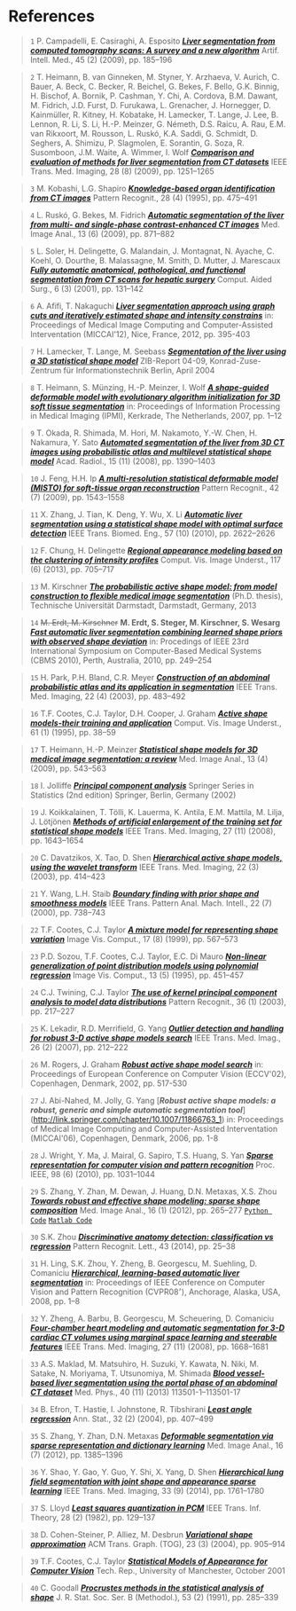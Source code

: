 # References

>`1` P. Campadelli, E. Casiraghi, A. Esposito
[***Liver segmentation from computed tomography scans: A survey and a new algorithm***](http://www.sciencedirect.com/science/article/pii/S0933365708001425)
Artif. Intell. Med., 45 (2) (2009), pp. 185–196


>`2` T. Heimann, B. van Ginneken, M. Styner, Y. Arzhaeva, V. Aurich, C. Bauer, A. Beck, C. Becker, R. Beichel, G. Bekes, F. Bello, G.K. Binnig, H. Bischof, A. Bornik, P. Cashman, Y. Chi, A. Cordova, B.M. Dawant, M. Fidrich, J.D. Furst, D. Furukawa, L. Grenacher, J. Hornegger, D. Kainmüller, R. Kitney, H. Kobatake, H. Lamecker, T. Lange, J. Lee, B. Lennon, R. Li, S. Li, H.-P. Meinzer, G. Németh, D.S. Raicu, A. Rau, E.M. van Rikxoort, M. Rousson, L. Ruskó, K.A. Saddi, G. Schmidt, D. Seghers, A. Shimizu, P. Slagmolen, E. Sorantin, G. Soza, R. Susomboon, J.M. Waite, A. Wimmer, I. Wolf
[***Comparison and evaluation of methods for liver segmentation from CT datasets***](http://ieeexplore.ieee.org/xpl/articleDetails.jsp?arnumber=4781564)
IEEE Trans. Med. Imaging, 28 (8) (2009), pp. 1251–1265


>`3` M. Kobashi, L.G. Shapiro
[***Knowledge-based organ identification from CT images***](http://www.sciencedirect.com/science/article/pii/0031320394001245)
Pattern Recognit., 28 (4) (1995), pp. 475–491


>`4` L. Ruskó, G. Bekes, M. Fidrich
[***Automatic segmentation of the liver from multi- and single-phase contrast-enhanced CT images***](http://www.sciencedirect.com/science/article/pii/S1361841509000644)
Med. Image Anal., 13 (6) (2009), pp. 871–882


>`5` L. Soler, H. Delingette, G. Malandain, J. Montagnat, N. Ayache, C. Koehl, O. Dourthe, B. Malassagne, M. Smith, D. Mutter, J. Marescaux
[***Fully automatic anatomical, pathological, and functional segmentation from CT scans for hepatic surgery***](http://www.tandfonline.com/doi/abs/10.3109/10929080109145999)
Comput. Aided Surg., 6 (3) (2001), pp. 131–142



>`6` A. Afifi, T. Nakaguchi
[***Liver segmentation approach using graph cuts and iteratively estimated shape and intensity constrains***](http://link.springer.com/chapter/10.1007/978-3-642-33418-4_49)
in: Proceedings of Medical Image Computing and Computer-Assisted Interventation (MICCAI'12), Nice, France, 2012, pp. 395-403



>`7` H. Lamecker, T. Lange, M. Seebass
[***Segmentation of the liver using a 3D statistical shape model***](https://opus4.kobv.de/opus4-zib/files/784/ZR-04-09.pdf)
ZIB-Report 04-09, Konrad-Zuse-Zentrum für Informationstechnik Berlin, April 2004



>`8` T. Heimann, S. Münzing, H.-P. Meinzer, I. Wolf
[***A shape-guided deformable model with evolutionary algorithm initialization for 3D soft tissue segmentation***](http://link.springer.com/chapter/10.1007/978-3-540-73273-0_1)
in: Proceedings of Information Processing in Medical Imaging (IPMI), Kerkrade, The Netherlands, 2007, pp. 1–12


>`9` T. Okada, R. Shimada, M. Hori, M. Nakamoto, Y.-W. Chen, H. Nakamura, Y. Sato
[***Automated segmentation of the liver from 3D CT images using probabilistic atlas and multilevel statistical shape model***](http://www.sciencedirect.com/science/article/pii/S1076633208003978)
Acad. Radiol., 15 (11) (2008), pp. 1390–1403


>`10` J. Feng, H.H. Ip
[***A multi-resolution statistical deformable model (MISTO) for soft-tissue organ reconstruction***](http://www.sciencedirect.com/science/article/pii/S0031320308004949)
Pattern Recognit., 42 (7) (2009), pp. 1543–1558

>`11` X. Zhang, J. Tian, K. Deng, Y. Wu, X. Li
[***Automatic liver segmentation using a statistical shape model with optimal surface detection***](http://ieeexplore.ieee.org/xpl/articleDetails.jsp?arnumber=5504057)
IEEE Trans. Biomed. Eng., 57 (10) (2010), pp. 2622–2626

>`12` F. Chung, H. Delingette
[***Regional appearance modeling based on the clustering of intensity profiles***](http://www.sciencedirect.com/science/article/pii/S1077314213000271)
Comput. Vis. Image Underst., 117 (6) (2013), pp. 705–717

>`13` M. Kirschner
[***The probabilistic active shape model: from model construction to flexible medical image segmentation***](http://tuprints.ulb.tu-darmstadt.de/3519/1/thesis.pdf)
(Ph.D. thesis), Technische Universität Darmstadt, Darmstadt, Germany, 2013

>`14` ~~M. Erdt, M. Kirschner~~ **M. Erdt, S. Steger, M. Kirschner, S. Wesarg**
[***Fast automatic liver segmentation combining learned shape priors with observed shape deviation***](http://ieeexplore.ieee.org/xpls/abs_all.jsp?arnumber=6042650)
in: Procedings of IEEE 23rd International Symposium on Computer-Based Medical Systems (CBMS 2010), Perth, Australia, 2010, pp. 249–254

>`15` H. Park, P.H. Bland, C.R. Meyer
[***Construction of an abdominal probabilistic atlas and its application in segmentation***](http://ieeexplore.ieee.org/xpl/articleDetails.jsp?arnumber=1200918)
IEEE Trans. Med. Imaging, 22 (4) (2003), pp. 483–492

>`16` T.F. Cootes, C.J. Taylor, D.H. Cooper, J. Graham
[***Active shape models-their training and application***](http://www.sciencedirect.com/science/article/pii/S1077314285710041)
Comput. Vis. Image Underst., 61 (1) (1995), pp. 38–59

>`17` T. Heimann, H.-P. Meinzer
[***Statistical shape models for 3D medical image segmentation: a review***](http://www.sciencedirect.com/science/article/pii/S1361841509000425)
Med. Image Anal., 13 (4) (2009), pp. 543–563

>`18` I. Jolliffe
[***Principal component analysis***](http://link.springer.com/book/10.1007/b98835)
Springer Series in Statistics (2nd edition) Springer, Berlin, Germany (2002)

>`19` J. Koikkalainen, T. Tölli, K. Lauerma, K. Antila, E.M. Mattila, M. Lilja, J. Lötjönen
[***Methods of artificial enlargement of the training set for statistical shape models***](http://ieeexplore.ieee.org/xpl/articleDetails.jsp?arnumber=4591396)
IEEE Trans. Med. Imaging, 27 (11) (2008), pp. 1643–1654

>`20` C. Davatzikos, X. Tao, D. Shen
[***Hierarchical active shape models, using the wavelet transform***](http://ieeexplore.ieee.org/xpl/articleDetails.jsp?arnumber=1199642)
IEEE Trans. Med. Imaging, 22 (3) (2003), pp. 414–423

>`21` Y. Wang, L.H. Staib
[***Boundary finding with prior shape and smoothness models***](http://ieeexplore.ieee.org/xpl/articleDetails.jsp?arnumber=865192)
IEEE Trans. Pattern Anal. Mach. Intell., 22 (7) (2000), pp. 738–743

>`22` T.F. Cootes, C.J. Taylor
[***A mixture model for representing shape variation***](http://www.sciencedirect.com/science/article/pii/S0262885698001759)
Image Vis. Comput., 17 (8) (1999), pp. 567–573

>`23` P.D. Sozou, T.F. Cootes, C.J. Taylor, E.C. Di Mauro
[***Non-linear generalization of point distribution models using polynomial regression***](http://www.sciencedirect.com/science/article/pii/026288569599732G)
Image Vis. Comput., 13 (5) (1995), pp. 451–457

>`24` C.J. Twining, C.J. Taylor
[***The use of kernel principal component analysis to model data distributions***](http://www.sciencedirect.com/science/article/pii/S0031320302000511) Pattern Recognit., 36 (1) (2003), pp. 217–227

>`25` K. Lekadir, R.D. Merrifield, G. Yang
[***Outlier detection and handling for robust 3-D active shape models search***](http://ieeexplore.ieee.org/xpl/articleDetails.jsp?arnumber=4077859)
IEEE Trans. Med. Imag., 26 (2) (2007), pp. 212–222

>`26` M. Rogers, J. Graham
[***Robust active shape model search***](http://link.springer.com/chapter/10.1007/3-540-47979-1_35)
in: Proceedings of European Conference on Computer Vision (ECCV'02), Copenhagen, Denmark, 2002, pp. 517-530

>`27` J. Abi-Nahed, M. Jolly, G. Yang
[***Robust active shape models: a robust, generic and simple automatic segmentation tool***]
(http://link.springer.com/chapter/10.1007/11866763_1)
in: Proceedings of Medical Image Computing and Computer-Assisted Interventation (MICCAI'06), Copenhagen, Denmark, 2006, pp. 1-8

>`28` J. Wright, Y. Ma, J. Mairal, G. Sapiro, T.S. Huang, S. Yan
[***Sparse representation for computer vision and pattern recognition***](http://ieeexplore.ieee.org/xpl/articleDetails.jsp?arnumber=5456194)
Proc. IEEE, 98 (6) (2010), pp. 1031–1044

>`29` S. Zhang, Y. Zhan, M. Dewan, J. Huang, D.N. Metaxas, X.S. Zhou
[***Towards robust and effective shape modeling: sparse shape composition***](http://www.sciencedirect.com/science/article/pii/S1361841511001162)
Med. Image Anal., 16 (1) (2012), pp. 265–277
[`Python Code`](http://research.rutgers.edu/~shaoting/research/siemens2010/code_shape_prior.zip) 
[`Matlab Code`](http://research.rutgers.edu/~shaoting/research/siemens2010/SSC_Matlab.zip)

>`30` S.K. Zhou
[***Discriminative anatomy detection: classification vs regression***](http://www.sciencedirect.com/science/article/pii/S0167865513003127)
Pattern Recognit. Lett., 43 (2014), pp. 25–38

>`31` H. Ling, S.K. Zhou, Y. Zheng, B. Georgescu, M. Suehling, D. Comaniciu
[***Hierarchical, learning-based automatic liver segmentation***](http://ieeexplore.ieee.org/xpls/abs_all.jsp?arnumber=4587393)
in: Proceedings of IEEE Conference on Computer Vision and Pattern Recognition (CVPR׳08), Anchorage, Alaska, USA, 2008, pp. 1–8

>`32` Y. Zheng, A. Barbu, B. Georgescu, M. Scheuering, D. Comaniciu
[***Four-chamber heart modeling and automatic segmentation for 3-D cardiac CT volumes using marginal space learning and steerable features***](http://ieeexplore.ieee.org/xpl/articleDetails.jsp?arnumber=4601463)
IEEE Trans. Med. Imaging, 27 (11) (2008), pp. 1668–1681

>`33` A.S. Maklad, M. Matsuhiro, H. Suzuki, Y. Kawata, N. Niki, M. Satake, N. Moriyama, T. Utsunomiya, M. Shimada
[***Blood vessel-based liver segmentation using the portal phase of an abdominal CT dataset***](http://scitation.aip.org/content/aapm/journal/medphys/40/11/10.1118/1.4823765)
Med. Phys., 40 (11) (2013) 113501-1–113501-17

>`34` B. Efron, T. Hastie, I. Johnstone, R. Tibshirani
[***Least angle regression***](http://projecteuclid.org/euclid.aos/1083178935)
Ann. Stat., 32 (2) (2004), pp. 407–499

>`35` S. Zhang, Y. Zhan, D.N. Metaxas
[***Deformable segmentation via sparse representation and dictionary learning***](http://www.sciencedirect.com/science/article/pii/S1361841512000990)
Med. Image Anal., 16 (7) (2012), pp. 1385–1396


>`36` Y. Shao, Y. Gao, Y. Guo, Y. Shi, X. Yang, D. Shen
[***Hierarchical lung field segmentation with joint shape and appearance sparse learning***](http://ieeexplore.ieee.org/xpl/articleDetails.jsp?arnumber=6737258)
IEEE Trans. Med. Imaging, 33 (9) (2014), pp. 1761–1780

>`37` S. Lloyd
[***Least squares quantization in PCM***](http://ieeexplore.ieee.org/xpl/articleDetails.jsp?arnumber=1056489)
IEEE Trans. Inf. Theory, 28 (2) (1982), pp. 129–137

>`38` D. Cohen-Steiner, P. Alliez, M. Desbrun
[***Variational shape approximation***](http://www.sciencedirect.com/science/article/pii/S0167865513003127)
ACM Trans. Graph. (TOG), 23 (3) (2004), pp. 905–914

>`39` T.F. Cootes, C.J. Taylor
[***Statistical Models of Appearance for Computer Vision***](http://personalpages.manchester.ac.uk/staff/timothy.f.cootes/Models/app_models.pdf)
Tech. Rep., University of Manchester, October 2001

>`40` C. Goodall
[***Procrustes methods in the statistical analysis of shape***](http://www.jstor.org/stable/2345744)
J. R. Stat. Soc. Ser. B (Methodol.), 53 (2) (1991), pp. 285–339










